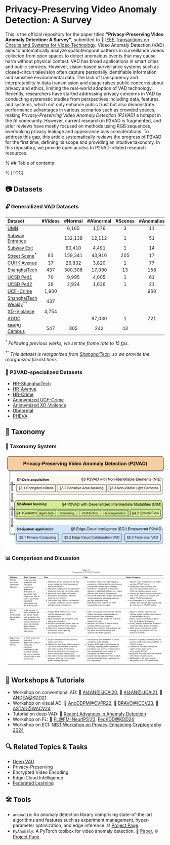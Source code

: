 # Privacy-Preserving Video Anomaly Detection: A Survey

This is the official repository for the paper titled **"Privacy-Preserving Video Anomaly Detection: A Survey"**, submitted to 📰 [IEEE Transactions on Circuits and Systems for Video Technology](https://ieee-cas.org/publication/tcsvt).  Video Anomaly Detection (VAD) aims to automatically analyze spatiotemporal patterns in surveillance videos collected from open spaces to detect anomalous events that may cause harm without physical contact. VAD has broad applications in smart cities and public services. However, vision-based surveillance systems such as closed-circuit television often capture personally identifiable information and sensitive environmental data. The lack of transparency and interpretability in data transmission and usage raises public concerns about privacy and ethics, limiting the real-world adoption of VAD technology. Recently, researchers have started addressing privacy concerns in VAD by conducting systematic studies from perspectives including data, features, and systems, which not only enhance public trust but also demonstrate performance advantages in various scenarios such as crowded spaces, making *Privacy-Preserving Video Anomaly Detection (P2VAD)* a hotspot in the AI community. However, current research in P2VAD is fragmented, and prior reviews have mostly focused on methods using RGB sequences, overlooking privacy leakage and appearance bias considerations. To address this gap, this article systematically reviews the progress of P2VAD for the first time, defining its scope and providing an intuitive taxonomy. In this repository, we provide open access to P2VAD-related research resources.

% ## Table of contents

% [TOC]

## 📷 Datasets

### 🔓 Generailized VAD Datasets

| Dataset                                                      | #Videos | #Normal | #Abnormal | #Scenes | #Anomalies | #Classes |
| :----------------------------------------------------------- | :-----: | :-----: | :-------: | :-----: | :--------: | -------- |
| [UMN](http://mha.cs.umn.edu/proj_events.shtml#crowd)         |         |  6,165  |   1,576   |    3    |     11     | 3        |
| [Subway Entrance](https://vision.eecs.yorku.ca/research/anomalous-behaviour-data/sets/) |         | 132,138 |  12,112   |    1    |     51     | 5        |
| [Subway Exit](https://vision.eecs.yorku.ca/research/anomalous-behaviour-data/sets/) |         | 60,410  |   4,491   |    1    |     14     | 3        |
| [Street Scene](https://www.merl.com/demos/video-anomaly-detection)$^{*}$ |   81    | 159,341 |  43,916   |   205   |     17     | 17       |
| [CUHK Avenue](http://www.cse.cuhk.edu.hk/leojia/projects/detectabnormal/dataset.html) |   37    | 26,832  |   3,820   |    1    |     77     | 5        |
| [ShanghaiTech](https://svip-lab.github.io/dataset/campus_dataset.html) |   437   | 300,308 |  17,090   |   13    |    158     | 11       |
| [UCSD Ped1](http://www.svcl.ucsd.edu/projects/anomaly/dataset.htm) |   70    |  9,995  |   4,005   |    1    |     61     | 5        |
| [UCSD Ped2](http://www.svcl.ucsd.edu/projects/anomaly/dataset.htm) |   29    |  2,924  |   1,636   |    1    |     21     | 5        |
| [UCF-Crime](https://webpages.charlotte.edu/cchen62/dataset.html) |  1,900  |         |           |         |    950     | 13       |
| [ShanghaiTech Weakly](https://github.com/jx-zhong-for-academic-purpose/GCN-Anomaly-Detection/tree/master/ShanghaiTech_new_split)$^{**}$ |   437   |         |           |         |            | 11       |
| [XD-Violance](https://roc-ng.github.io/XD-Violence/)         |  4,754  |         |           |         |            | 6        |
| [ADOC](http://qil.uh.edu/main/datasets/)                     |         |         |  97,030   |    1    |    721     |          |
| [NWPU Campus](https://campusvad.github.io/)                  |   547   |   305   |    242    |   43    |            | 28       |

$^{*}$ *Following previous works, we set the frame rate to 15 fps.*

$^{**}$ *This dataset is reorganized from [ShanghaiTech](https://svip-lab.github.io/dataset/campus_dataset.html), so we provide the reorganized file list here.*

### 🔐 P2VAD-specialized Datasets

- [HR-ShanghaiTech](https://openaccess.thecvf.com/content_CVPR_2019/html/Morais_Learning_Regularity_in_Skeleton_Trajectories_for_Anomaly_Detection_in_Videos_CVPR_2019_paper.html)
- [HR-Avenue](https://openaccess.thecvf.com/content_CVPR_2019/html/Morais_Learning_Regularity_in_Skeleton_Trajectories_for_Anomaly_Detection_in_Videos_CVPR_2019_paper.html)
- [HR-Crime](https://doi.org/10.34894/IRRDJE)
- [Anonymized UCF-Crime](https://joefioresi718.github.io/TeD-SPAD_webpage/)
- [Anonymized XD-Violence](https://joefioresi718.github.io/TeD-SPAD_webpage/)
- [Ubnormal](https://github.com/lilygeorgescu/UBnormal) 
- [PHEVA](https://github.com/tecsar-uncc/pheva)  

## 📁 Taxonomy

### 📌 Taxonomy System

![taxo](taxo.png)

### 📊 Comparison and Dicussion

![compa](comp.png)



## 💬 Workshops & Tutorials

- Workshop on conventional AD: 📰 [AI4AN@IJCAI20](https://sites.google.com/view/ai4an2020
  ), 📰 [AI4AN@IJCAI21](https://sites.google.com/view/ai4an2021), 📰 [ANDEA@KDD21](https://sites.google.com/view/andea2021
  )
- Workshop on visual AD: 📰 [AnoDDPM@CVPR22](http://dro.dur.ac.uk/36134/1/36134.pdf
  ), 📰 [BRAVO@ICCV23](https://valeoai.github.io/bravo/
  ), 📰 [ASTAD@WACV24](https://ismart.ece.mcgill.ca/wacv24/
  )
- Tutorial on deep VAD: 📰 [Recent Advances in Anomaly Detection](https://sites.google.com/view/cvpr2023-tutorial-on-ad/)
- Workshop on FL: 📰 [FL@FM-NeurIPS’23](https://federated-learning.org/fl@fm-neurips-2023/), [FedKDD@KDD24](https://fedkdd.github.io/)
- Workshop on ECI: [NIST Workshop on Privacy-Enhancing Cryptography 2024](https://csrc.nist.gov/Events/2024/wpec2024) 

## 🔍 Related Topics & Tasks

- [Deep VAD](https://dl.acm.org/doi/abs/10.1145/3645101)
- Privacy-Preserving
- Encrypted Video Encoding
- Edge-Cloud Intelligence
- [Federated Learning](https://ieeexplore.ieee.org/document/10571602)

## 🛠️ Tools

- `anomalib`: An anomaly detection library comprising state-of-the-art algorithms and features such as experiment management, hyper-parameter optimization, and edge inference. 🌐 [Project Page](https://github.com/openvinotoolkit/anomalib).
- `PyAnomaly`: A PyTorch toolbox for video anomaly detection. 📄 [Paper](https://dl.acm.org/doi/10.1145/3394171.3414540), 🌐 [Project Page](https://github.com/YuhaoCheng/PyAnomaly).

